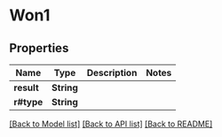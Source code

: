 # Won1

## Properties

| Name       | Type       | Description | Notes |
| ---------- | ---------- | ----------- | ----- |
| **result** | **String** |             |
| **r#type** | **String** |             |

[[Back to Model list]](../README.md#documentation-for-models) [[Back to API list]](../README.md#documentation-for-api-endpoints) [[Back to README]](../README.md)
